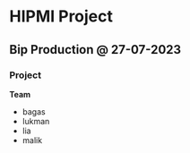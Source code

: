 # HIPMI Project

## Bip Production @ 27-07-2023

### Project

__Team__

- bagas
- lukman
- lia
- malik





